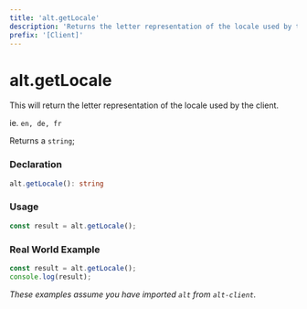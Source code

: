 ```yaml
---
title: 'alt.getLocale'
description: 'Returns the letter representation of the locale used by the client.'
prefix: '[Client]'
---
```


# alt.getLocale

This will return the letter representation of the locale used by the client.

ie. `en, de, fr`

Returns a `string`;

### Declaration

```typescript
alt.getLocale(): string
```

### Usage

```js
const result = alt.getLocale();
```

### Real World Example

```js
const result = alt.getLocale();
console.log(result);
```

_These examples assume you have imported `alt` from `alt-client`._